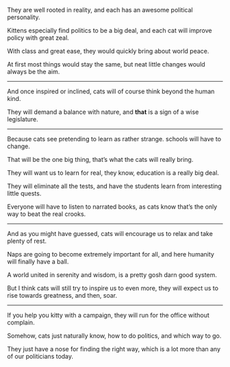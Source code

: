 They are well rooted in reality,
and each has an awesome political personality.

Kittens especially find politics to be a big deal,
and each cat will improve policy with great zeal.

With class and great ease,
they would quickly bring about world peace.

At first most things would stay the same,
but neat little changes would always be the aim.

---

And once inspired or inclined,
cats will of course think beyond the human kind.

They will demand a balance with nature,
and __that__ is a sign of a wise legislature.

---

Because cats see pretending to learn as rather strange.
schools will have to change.

That will be the one big thing,
that’s what the cats will really bring.

They will want us to learn for real,
they know, education is a really big deal.

They will eliminate all the tests,
and have the students learn from interesting little quests.

Everyone will have to listen to narrated books,
as cats know that’s the only way to beat the real crooks.

---

And as you might have guessed,
cats will encourage us to relax and take plenty of rest.

Naps are going to become extremely important for all,
and here humanity will finally have a ball.

A world united in serenity and wisdom,
is a pretty gosh darn good system.

But I think cats will still try to inspire us to even more,
they will expect us to rise towards greatness, and then, soar.

---

If you help you kitty with a campaign,
they will run for the office without complain.

Somehow, cats just naturally know,
how to do politics, and which way to go.

They just have a nose for finding the right way,
which is a lot more than any of our politicians today.
